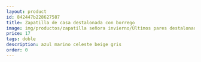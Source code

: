 ```yaml
---
layout: product
id: 842447b228627587
title: Zapatilla de casa destalonada con borrego
image: img/productos/zapatilla señora invierno/Últimos pares destalonada/Zapatilla de casa destalonada con borrego=17=doble=azul marino celeste beige gris.webp
price: 17
tags: doble
description: azul marino celeste beige gris
order: 0
---
```

